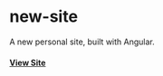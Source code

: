 new-site
========

A new personal site, built with Angular.

#### [View Site](https://cdn.rawgit.com/huttj/new-site/da68f283b9853b06524203e45c5f9bf3a20e038c/index.html)
